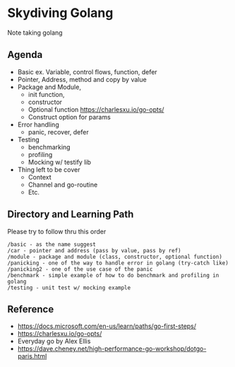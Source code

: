 # Skydiving Golang
Note taking golang

## Agenda
- Basic ex. Variable, control flows, function, defer
- Pointer, Address, method and copy by value
- Package and Module,
    - init function,
    - constructor
    - Optional function https://charlesxu.io/go-opts/
    - Construct option for params
- Error handling
    - panic, recover, defer
- Testing
    - benchmarking
    - profiling
    - Mocking w/ testify lib
- Thing left to be cover
    - Context
    - Channel and go-routine
    - Etc.

## Directory and Learning Path
Please try to follow thru this order
```
/basic - as the name suggest
/car - pointer and address (pass by value, pass by ref)
/module - package and module (class, constructor, optional function)
/panicking - one of the way to handle error in golang (try-catch like)
/panicking2 - one of the use case of the panic
/benchmark - simple example of how to do benchmark and profiling in golang
/testing - unit test w/ mocking example
```

## Reference
- https://docs.microsoft.com/en-us/learn/paths/go-first-steps/
- https://charlesxu.io/go-opts/
- Everyday go by Alex Ellis
- https://dave.cheney.net/high-performance-go-workshop/dotgo-paris.html
